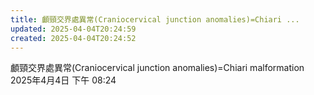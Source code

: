 ```yaml
---
title: 顱頸交界處異常(Craniocervical junction anomalies)=Chiari ...
updated: 2025-04-04T20:24:59
created: 2025-04-04T20:24:52
---
```


顱頸交界處異常(Craniocervical junction anomalies)=Chiari malformation
2025年4月4日
下午 08:24
